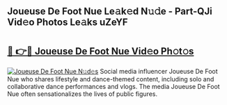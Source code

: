## Joueuse De Foot Nue Le𝚊k𝚎d N𝚞𝚍e - Part-QJi Vid𝚎o Photos Le𝚊ks uZeYF

# <h2><a href="http://fb2ugj.evod.top/?m=Joueuse+De+Foot+Nue">🔗 👉🔴 Joueuse De Foot Nue Vid𝚎o Ph𝚘t𝚘s</a></h2>

[![Joueuse De Foot Nue N𝚞d𝚎s](https://i.imgur.com/8V9OHl7.gif)](http://fb2ugj.evod.top/?m=Joueuse+De+Foot+Nue)
Social media influencer Joueuse De Foot Nue who shares lifestyle and dance-themed content, including solo and collaborative dance performances and vlogs. The media Joueuse De Foot Nue often sensationalizes the lives of public figures. 
